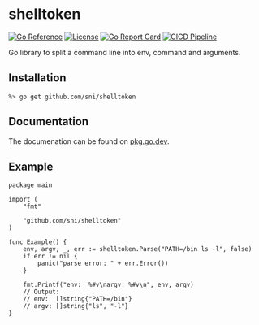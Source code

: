 # shelltoken

[![Go Reference](https://pkg.go.dev/badge/github.com/sni/shelltoken.svg)](https://pkg.go.dev/github.com/sni/shelltoken)
[![License](https://img.shields.io/github/license/sni/shelltoken)](https://github.com/sni/shelltoken/blob/main/LICENSE)
[![Go Report Card](https://goreportcard.com/badge/github.com/sni/shelltoken)](https://goreportcard.com/report/github.com/sni/shelltoken)
[![CICD Pipeline](https://github.com/sni/shelltoken/actions/workflows/citest.yml/badge.svg)](https://github.com/sni/shelltoken/actions/workflows/citest.yml)

Go library to split a command line into env, command and arguments.

## Installation

    %> go get github.com/sni/shelltoken

## Documentation

The documenation can be found on [pkg.go.dev](https://pkg.go.dev/github.com/sni/shelltoken).

## Example

```golang
package main

import (
	"fmt"

	"github.com/sni/shelltoken"
)

func Example() {
	env, argv, _, err := shelltoken.Parse("PATH=/bin ls -l", false)
	if err != nil {
		panic("parse error: " + err.Error())
	}

	fmt.Printf("env:  %#v\nargv: %#v\n", env, argv)
	// Output:
	// env:  []string{"PATH=/bin"}
	// argv: []string{"ls", "-l"}
}
```
